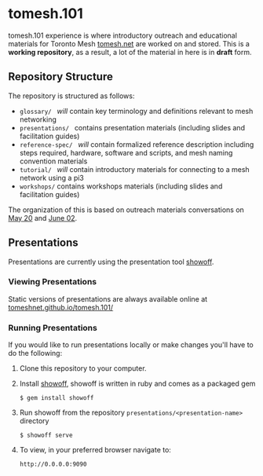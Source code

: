 # tomesh.101

tomesh.101 experience is where introductory outreach and educational materials for Toronto Mesh [tomesh.net](https://tomesh.net) are worked on and stored. This is a **working repository**, as a result, a lot of the material in here is in **draft** form.


## Repository Structure

The repository is structured as follows:
* `glossary/ ` _will_ contain key terminology and definitions relevant to mesh networking
* `presentations/ ` contains presentation materials (including slides and facilitation guides)
* `reference-spec/ ` _will_ contain formalized reference description including steps required, hardware, software and scripts, and mesh naming convention materials
* `tutorial/ ` _will_ contain introductory materials for connecting to a mesh network using a pi3
* `workshops/` contains workshops materials (including slides and facilitation guides)

The organization of this is based on outreach materials conversations on [May 20](https://github.com/tomeshnet/documents/blob/master/meeting_notes/20160520_outreach-session-notes.md) and [June 02](https://github.com/tomeshnet/documents/blob/master/meeting_notes/20160602_outreach-session-notes.md).

## Presentations

Presentations are currently using the presentation tool [showoff](https://puppetlabs.github.io/showoff/).

### Viewing Presentations

Static versions of presentations are always available online at [tomeshnet.github.io/tomesh.101/](https://tomeshnet.github.io/tomesh.101/)

### Running Presentations

If you would like to run presentations locally or make changes you'll have to do the following:

1. Clone this repository to your computer.

2. Install [showoff](https://github.com/puppetlabs/showoff/), showoff is written in ruby and comes as a packaged gem

    ```
    $ gem install showoff
    ```

2. Run showoff from the repository `presentations/<presentation-name> ` directory

    ```
    $ showoff serve
    ```

3. To view, in your preferred browser navigate to:

    ```
    http://0.0.0.0:9090
    ```
